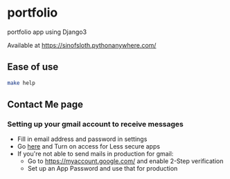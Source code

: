# portfolio

portfolio app using Django3

Available at <https://sinofsloth.pythonanywhere.com/>

## Ease of use

```bash
make help
```

## Contact Me page

### Setting up your gmail account to receive messages

- Fill in email address and password in settings
- Go [here](https://myaccount.google.com/security?pli=1) and Turn on access for Less secure apps
- If you're not able to send mails in production for gmail:
  - Go to <https://myaccount.google.com/> and enable 2-Step verification
  - Set up an App Password and use that for production
